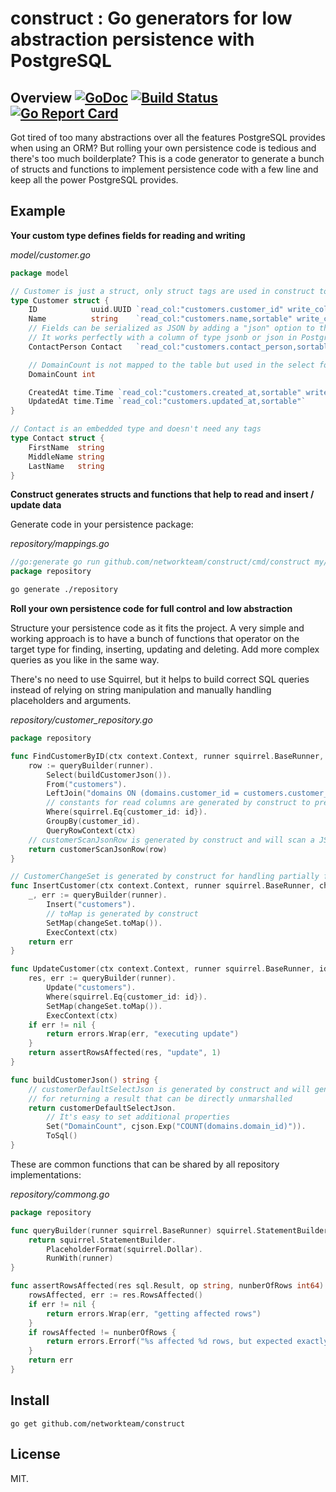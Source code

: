 # construct : Go generators for low abstraction persistence with PostgreSQL

## Overview [![GoDoc](https://godoc.org/github.com/networkteam/construct?status.svg)](https://godoc.org/github.com/networkteam/construct) [![Build Status](https://travis-ci.com/networkteam/construct.svg?branch=main)](https://travis-ci.com/github/networkteam/construct) [![Go Report Card](https://goreportcard.com/badge/github.com/networkteam/construct)](https://goreportcard.com/report/github.com/networkteam/construct)

Got tired of too many abstractions over all the features PostgreSQL provides when using an ORM? But rolling your own persistence code is tedious and there's too much boilderplate?
This is a code generator to generate a bunch of structs and functions to implement persistence code with a few line and keep all the power PostgreSQL provides.

## Example

**Your custom type defines fields for reading and writing**

*model/customer.go*
```go
package model

// Customer is just a struct, only struct tags are used in construct to generate code (no struct embedding needed) 
type Customer struct {
	ID            uuid.UUID `read_col:"customers.customer_id" write_col:"customer_id"`
	Name          string    `read_col:"customers.name,sortable" write_col:"name"`
    // Fields can be serialized as JSON by adding a "json" option to the "write_col" tag.
    // It works perfectly with a column of type jsonb or json in PostgreSQL.
	ContactPerson Contact   `read_col:"customers.contact_person,sortable" write_col:"contact_person,json"`

	// DomainCount is not mapped to the table but used in the select for reading an aggregate count
	DomainCount int

	CreatedAt time.Time `read_col:"customers.created_at,sortable" write_col:"created_at"`
	UpdatedAt time.Time `read_col:"customers.updated_at,sortable"`
}

// Contact is an embedded type and doesn't need any tags
type Contact struct {
	FirstName  string
	MiddleName string
	LastName   string
}
```

**Construct generates structs and functions that help to read and insert / update data**

Generate code in your persistence package:

*repository/mappings.go*
```go
//go:generate go run github.com/networkteam/construct/cmd/construct my/project/model.Customer
package repository
```

```bash
go generate ./repository
```

**Roll your own persistence code for full control and low abstraction**

Structure your persistence code as it fits the project. A very simple and working approach is to have a bunch of
functions that operator on the target type for finding, inserting, updating and deleting. Add more complex queries
as you like in the same way. 

There's no need to use Squirrel, but it helps to build correct SQL queries instead of relying on string manipulation
and manually handling placeholders and arguments.

*repository/customer_repository.go*
```go
package repository

func FindCustomerByID(ctx context.Context, runner squirrel.BaseRunner, id uuid.UUID) (domain.Customer, error) {
	row := queryBuilder(runner).
		Select(buildCustomerJson()).
		From("customers").
		LeftJoin("domains ON (domains.customer_id = customers.customer_id)").
		// constants for read columns are generated by construct to prevent typos
		Where(squirrel.Eq{customer_id: id}).
		GroupBy(customer_id).
		QueryRowContext(ctx)
	// customerScanJsonRow is generated by construct and will scan a JSON row result into the target type 
	return customerScanJsonRow(row)
}

// CustomerChangeSet is generated by construct for handling partially filled models
func InsertCustomer(ctx context.Context, runner squirrel.BaseRunner, changeSet CustomerChangeSet) error {
	_, err := queryBuilder(runner).
		Insert("customers").
		// toMap is generated by construct 
		SetMap(changeSet.toMap()).
		ExecContext(ctx)
	return err
}

func UpdateCustomer(ctx context.Context, runner squirrel.BaseRunner, id uuid.UUID, changeSet CustomerChangeSet) error {
	res, err := queryBuilder(runner).
		Update("customers").
		Where(squirrel.Eq{customer_id: id}).
		SetMap(changeSet.toMap()).
		ExecContext(ctx)
	if err != nil {
		return errors.Wrap(err, "executing update")
	}
	return assertRowsAffected(res, "update", 1)
}

func buildCustomerJson() string {
	// customerDefaultSelectJson is generated by construct and will generate a JSON_BUILD_OBJECT SQL expression
	// for returning a result that can be directly unmarshalled
	return customerDefaultSelectJson.
		// It's easy to set additional properties
		Set("DomainCount", cjson.Exp("COUNT(domains.domain_id)")).
		ToSql()
}
```

These are common functions that can be shared by all repository implementations:

*repository/commong.go*
```go
package repository

func queryBuilder(runner squirrel.BaseRunner) squirrel.StatementBuilderType {
	return squirrel.StatementBuilder.
		PlaceholderFormat(squirrel.Dollar).
		RunWith(runner)
}

func assertRowsAffected(res sql.Result, op string, nunberOfRows int64) error {
	rowsAffected, err := res.RowsAffected()
	if err != nil {
		return errors.Wrap(err, "getting affected rows")
	}
	if rowsAffected != nunberOfRows {
		return errors.Errorf("%s affected %d rows, but expected exactly %d", op, rowsAffected, nunberOfRows)
	}
	return err
}
```

## Install

```
go get github.com/networkteam/construct
```

## License

MIT.

